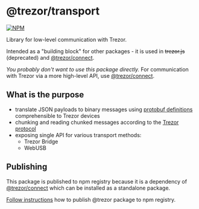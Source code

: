 # @trezor/transport

[![NPM](https://img.shields.io/npm/v/@trezor/transport.svg)](https://www.npmjs.org/package/@trezor/transport)

Library for low-level communication with Trezor.

Intended as a "building block" for other packages - it is used in ~~trezor.js~~ (deprecated) and [@trezor/connect](https://github.com/trezor/trezor-suite/tree/develop/packages/connect).

_You probably don't want to use this package directly._ For communication with Trezor via a more high-level API, use [@trezor/connect](https://github.com/trezor/trezor-suite/tree/develop/packages/connect).

## What is the purpose

- translate JSON payloads to binary messages using [protobuf definitions](https://github.com/trezor/trezor-common/tree/master/protob) comprehensible to Trezor devices
- chunking and reading chunked messages according to the [Trezor protocol](https://github.com/trezor/trezor-common/blob/master/protob/protocol.md)
- exposing single API for various transport methods:
    - Trezor Bridge
    - WebUSB

## Publishing

This package is published to npm registry because it is a dependency of [@trezor/connect](https://github.com/trezor/trezor-suite/issues/5440) which can be installed as a standalone package.

[Follow instructions](../../docs/releases/npm-packages.md) how to publish @trezor package to npm registry.
